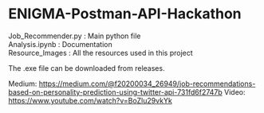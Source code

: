 # ENIGMA-Postman-API-Hackathon

Job_Recommender.py : Main python file <br />
Analysis.ipynb : Documentation <br />
Resource_Images : All the resources used in this project <br />

The .exe file can be downloaded from releases.

Medium: https://medium.com/@f20200034_26949/job-recommendations-based-on-personality-prediction-using-twitter-api-731fd6f2747b
Video: https://www.youtube.com/watch?v=BoZlu29vkYk
